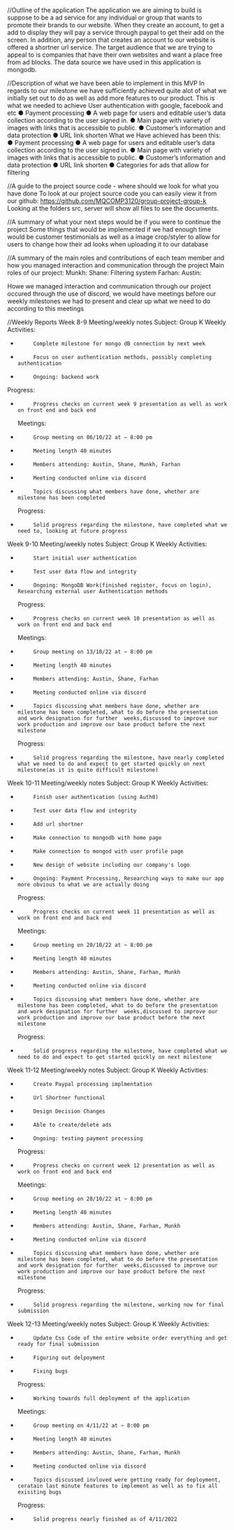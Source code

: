 //Outline of the application
The application we are aiming to build is suppose to be a ad service for any individual or group that wants to promote their brands to our website. When they create
an account, to get a add to display they will pay a service through paypal to get their add on the screen. In addition, any person that creates an account to our website is
offered a shortner url service.
The target audience that we are trying to appeal to is companies that have their own websites and want a place free from ad blocks.
The data source we have used in this application is mongodb.

//Description of what we have been able to implement in this MVP
In regards to our milestone we have sufficiently achieved quite alot of what we initially set out to do as well as add more features to our product.
This is what we needed to achieve
User authentication with google, facebook and etc
● Payment processing
● A web page for users and editable user’s data collection according to the user
signed in.
● Main page with variety of images with links that is accessible to public.
● Customer’s information and data protection
● URL link shorten
What we Have achieved has been this:
● Payment processing
● A web page for users and editable user’s data collection according to the user
signed in.
● Main page with variety of images with links that is accessible to public.
● Customer’s information and data protection
● URL link shorten
● Categories for ads that allow for filtering

//A guide to the project source code - where should we look for what you have done
To look at our project source code you can easily view it from our github: https://github.com/MQCOMP3120/group-project-group-k
Looking at the folders src, server will show all files to see the documents.

//A summary of what your next steps would be if you were to continue the project
Some things that would be implemented if we had enough time would be customer testimonials as well as a image crop/styler to allow for users to change how their ad looks when uploading it to our database

//A summary of the main roles and contributions of each team member and how you managed interaction and communication through the project
Main roles of our project:
Munkh:
Shane: Filtering system
Farhan:
Austin:

Howe we managed interaction and communication through our project occured through the use of discord, we would have meetings before our weekly milestones we had to present and clear up what we need to do according to this meetings

//Weekly Reports
Week 8-9 Meeting/weekly notes
Subject: Group K
Weekly Activities:

-          Complete milestone for mongo dB connection by next week
-          Focus on user authentication methods, possibly completing authentication
-          Ongoing: backend work

Progress:

-          Progress checks on current week 9 presentation as well as work on front end and back end
  Meetings:
-          Group meeting on 06/10/22 at ~ 8:00 pm
-          Meeting length 40 minutes
-          Members attending: Austin, Shane, Munkh, Farhan
-          Meeting conducted online via discord
-          Topics discussing what members have done, whether are milestone has been completed
  Progress:
-          Solid progress regarding the milestone, have completed what we need to, looking at future progress

Week 9-10 Meeting/weekly notes
Subject: Group K
Weekly Activities:

-          Start initial user authentication
-          Test user data flow and integrity
-          Ongoing: MongoDB Work(finished register, focus on login), Researching external user Authentication methods
  Progress:
-          Progress checks on current week 10 presentation as well as work on front end and back end
  Meetings:
-          Group meeting on 13/10/22 at ~ 8:00 pm
-          Meeting length 40 minutes
-          Members attending: Austin, Shane, Farhan
-          Meeting conducted online via discord
-          Topics discussing what members have done, whether are milestone has been completed, what to do before the presentation and work designation for further  weeks,discussed to improve our work production and improve our base product before the next milestone
  Progress:
-          Solid progress regarding the milestone, have nearly completed what we need to do and expect to get started quickly on next milestone(as it is quite difficult milestone)

Week 10-11 Meeting/weekly notes
Subject: Group K
Weekly Activities:

-          Finish user authentication (using Auth0)
-          Test user data flow and integrity
-          Add url shortner
-          Make connection to mongodb with home page
-          Make connection to mongod with user profile page
-          New design of website including our company's logo
-          Ongoing: Payment Processing, Researching ways to make our app more obvious to what we are actually doing
  Progress:
-          Progress checks on current week 11 presentation as well as work on front end and back end
  Meetings:
-          Group meeting on 20/10/22 at ~ 8:00 pm
-          Meeting length 40 minutes
-          Members attending: Austin, Shane, Farhan, Munkh
-          Meeting conducted online via discord
-          Topics discussing what members have done, whether are milestone has been completed, what to do before the presentation and work designation for further  weeks,discussed to improve our work production and improve our base product before the next milestone
  Progress:
-          Solid progress regarding the milestone, have completed what we need to do and expect to get started quickly on next milestone

Week 11-12 Meeting/weekly notes
Subject: Group K
Weekly Activities:

-          Create Paypal processing implmentation
-          Url Shortner functional
-          Design Decision Changes
-          Able to create/delete ads
-          Ongoing: testing payment processing
  Progress:
-          Progress checks on current week 12 presentation as well as work on front end and back end
  Meetings:
-          Group meeting on 28/10/22 at ~ 8:00 pm
-          Meeting length 40 minutes
-          Members attending: Austin, Shane, Farhan, Munkh
-          Meeting conducted online via discord
-          Topics discussing what members have done, whether are milestone has been completed, what to do before the presentation and work designation for further  weeks,discussed to improve our work production and improve our base product before the next milestone
  Progress:
-          Solid progress regarding the milestone, working now for final submission

Week 12-13 Meeting/weekly notes
Subject: Group K
Weekly Activities:

-          Update Css Code of the entire website order everything and get ready for final submission
-          Figuring out delpoyment
-          Fixing bugs
  Progress:
-          Working towards full deployment of the application
  Meetings:
-          Group meeting on 4/11/22 at ~ 8:00 pm
-          Meeting length 40 minutes
-          Members attending: Austin, Shane, Farhan, Munkh
-          Meeting conducted online via discord
-          Topics discussed invloved were getting ready for deployment, ceratain last minute features to implement as well as to fix all exisiting bugs
  Progress:
-          Solid progress nearly finished as of 4/11/2022
